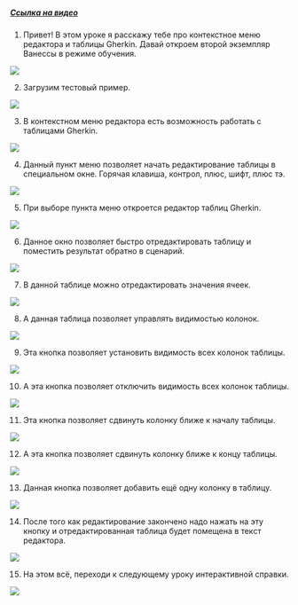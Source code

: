 ﻿##### [Ссылка на видео](https://youtu.be/TtMqiFRGAos)

001. Привет! В этом уроке я расскажу тебе про контекстное меню редактора и таблицы Gherkin. Давай откроем второй экземпляр Ванессы в режиме обучения.

![](https://vanessa-files.do.bit-erp.ru/Doc/1.2.040.1/MD/Глава13/images/000_КонтекстноеМенюРедактораРедакторТаблицGherkin.png)

002. Загрузим тестовый пример.

![](https://vanessa-files.do.bit-erp.ru/Doc/1.2.040.1/MD/Глава13/images/004_КонтекстноеМенюРедактораРедакторТаблицGherkin.png)

003. В контекстном меню редактора есть возможность работать с таблицами Gherkin.

![](https://vanessa-files.do.bit-erp.ru/Doc/1.2.040.1/MD/Глава13/images/009_КонтекстноеМенюРедактораРедакторТаблицGherkin.png)

004. Данный пункт меню позволяет начать редактирование таблицы в специальном окне. Горячая клавиша, контрол, плюс, шифт, плюс тэ.

![](https://vanessa-files.do.bit-erp.ru/Doc/1.2.040.1/MD/Глава13/images/013_КонтекстноеМенюРедактораРедакторТаблицGherkin.png)

005. При выборе пункта меню откроется редактор таблиц Gherkin.

![](https://vanessa-files.do.bit-erp.ru/Doc/1.2.040.1/MD/Глава13/images/017_КонтекстноеМенюРедактораРедакторТаблицGherkin.png)

006. Данное окно позволяет быстро отредактировать таблицу и поместить результат обратно в сценарий.

![](https://vanessa-files.do.bit-erp.ru/Doc/1.2.040.1/MD/Глава13/images/018_КонтекстноеМенюРедактораРедакторТаблицGherkin.png)

007. В данной таблице можно отредактировать значения ячеек.

![](https://vanessa-files.do.bit-erp.ru/Doc/1.2.040.1/MD/Глава13/images/022_КонтекстноеМенюРедактораРедакторТаблицGherkin.png)

008. А данная таблица позволяет управлять видимостью колонок.

![](https://vanessa-files.do.bit-erp.ru/Doc/1.2.040.1/MD/Глава13/images/030_КонтекстноеМенюРедактораРедакторТаблицGherkin.png)

009. Эта кнопка позволяет установить видимость всех колонок таблицы.

![](https://vanessa-files.do.bit-erp.ru/Doc/1.2.040.1/MD/Глава13/images/035_КонтекстноеМенюРедактораРедакторТаблицGherkin.png)

010. А эта кнопка позволяет отключить видимость всех колонок таблицы.

![](https://vanessa-files.do.bit-erp.ru/Doc/1.2.040.1/MD/Глава13/images/040_КонтекстноеМенюРедактораРедакторТаблицGherkin.png)

011. Эта кнопка позволяет сдвинуть колонку ближе к началу таблицы.

![](https://vanessa-files.do.bit-erp.ru/Doc/1.2.040.1/MD/Глава13/images/045_КонтекстноеМенюРедактораРедакторТаблицGherkin.png)

012. А эта кнопка позволяет сдвинуть колонку ближе к концу таблицы.

![](https://vanessa-files.do.bit-erp.ru/Doc/1.2.040.1/MD/Глава13/images/050_КонтекстноеМенюРедактораРедакторТаблицGherkin.png)

013. Данная кнопка позволяет добавить ещё одну колонку в таблицу.

![](https://vanessa-files.do.bit-erp.ru/Doc/1.2.040.1/MD/Глава13/images/058_КонтекстноеМенюРедактораРедакторТаблицGherkin.png)

014. После того как редактирование закончено надо нажать на эту кнопку и отредактированная таблица будет помещена в текст редактора.

![](https://vanessa-files.do.bit-erp.ru/Doc/1.2.040.1/MD/Глава13/images/063_КонтекстноеМенюРедактораРедакторТаблицGherkin.png)

015. На этом всё, переходи к следующему уроку интерактивной справки.

![](https://vanessa-files.do.bit-erp.ru/Doc/1.2.040.1/MD/Глава13/images/067_КонтекстноеМенюРедактораРедакторТаблицGherkin.png)
